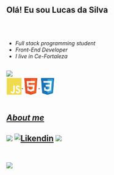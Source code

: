 <h2> Olá! Eu sou Lucas da Silva </h2> <br/>

<br>
<ul>
 <li><em>Full stack programming student</em></li>
 <li><em>Front-End Developer</em></li>
 <li><em>I live in Ce-Fortaleza</em></li>
</ul>

##

<div>
  <a href="https://beacons.ai/LucasDev23">
  <img height="220em" src="https://github-readme-stats.vercel.app/api?username=LucasDev23&show_icons=true&theme=dark&include_all_commits=true&count_private=true"/>
</div>

 <img align="center" alt="Lucas-Js" height="45" width="40" src="https://raw.githubusercontent.com/devicons/devicon/master/icons/javascript/javascript-plain.svg">
 <img align="center" alt="Lucas-HTML" height="45" width="40" src="https://raw.githubusercontent.com/devicons/devicon/master/icons/html5/html5-original.svg">
 <img align="center" alt="Lucas-CSS" height="45" width="40" src="https://raw.githubusercontent.com/devicons/devicon/master/icons/css3/css3-original.svg">

</br>
</br>

<h2><em>About me</em><h2>

<a href="https://instagram.com/_lucassl2" target="_blank"><img src="https://img.shields.io/badge/-Instagram-%23E4405F?style=for-the-badge&logo=instagram&logoColor=white" target="_blank"></a>
[![Likendin](https://img.shields.io/badge/LinkedIn-0077B5?style=for-the-badge&logo=linkedin&logoColor=white)](https://www.linkedin.com/in/lucas-da-silva-lima-479133232/)
<a href = "mailto:lucasdasilvalima2757@gmail.com"><img src="https://img.shields.io/badge/-Gmail-%23333?style=for-the-badge&logo=gmail&logoColor=white" target="_blank"></a>

</div>
<div style="display: inline_block"><br>
  <img height="200" src="https://www.digitalhouse.com/br/blog/content/images/2022/08/Come-ar-com-Java.gif">
</div>
